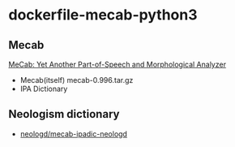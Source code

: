 # dockerfile-mecab-python3

## Mecab 

[MeCab: Yet Another Part-of-Speech and Morphological Analyzer](http://taku910.github.io/mecab/)

- Mecab(itself)  mecab-0.996.tar.gz
- IPA Dictionary 

## Neologism dictionary

- [neologd/mecab-ipadic-neologd](https://github.com/neologd/mecab-ipadic-neologd)

